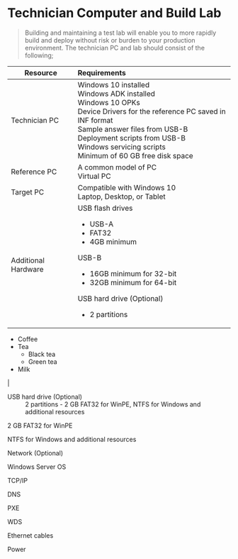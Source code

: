 # Technician Computer and Build Lab

> Building and maintaining a test lab will enable you to more rapidly build and deploy without risk or burden to your production environment. The technician PC and lab should consist of the following;

| Resource | Requirements |  
|-----------|:-----------|  
| Technician PC | Windows 10 installed <br>Windows ADK installed<br>Windows 10 OPKs<br>Device Drivers for the reference PC saved in INF format<br>Sample answer files from USB-B<br>Deployment scripts from USB-B<br>Windows servicing scripts<br>Minimum of 60 GB free disk space |  
| Reference PC | A common model of PC<br>Virtual PC |
| Target PC | Compatible with Windows 10<br>Laptop, Desktop, or Tablet |  
| Additional Hardware | USB flash drives<ul><li>USB-A</li><li>FAT32</li><li>4GB minimum</li></ul>USB-B<ul><li>16GB minimum for 32-bit</li><li>32GB minimum for 64-bit</li></ul>USB hard drive (Optional)<ul><li>2 partitions</li>

<ul>
  <li>Coffee</li>
  <li>Tea
    <ul>
      <li>Black tea</li>
      <li>Green tea</li>
    </ul>
  </li>
  <li>Milk</li>
</ul> |  


<dl>
    <dt>USB hard drive (Optional)</dt>
    <dd>2 partitions - 2 GB FAT32 for WinPE, NTFS for Windows and additional resources</dd>
</dl>

2 GB FAT32 for WinPE

NTFS for Windows and additional resources

Network (Optional)

Windows Server OS

TCP/IP

DNS

PXE

WDS

Ethernet cables

Power

